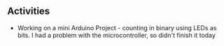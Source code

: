 ## Activities
- Working on a mini Arduino Project - counting in binary using LEDs as bits. I had a problem with the microcontroller, so didn't finish it today
